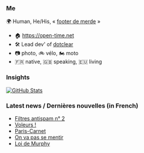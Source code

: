 ### Me

🌍 Human, He/His, « [footer de merde](https://open-time.net/post/2013/07/17/La-veritable-histoire-du-Footer-de-merde-) » 
* 🏠 https://open-time.net 
* 🛠️ Lead dev' of [dotclear](https://git.dotclear.org/dev/dotclear)
* 📷 photo, 🚲 vélo, 🏍️ moto 
* 🇫🇷 native, 🇬🇧 speaking, 🇪🇺 living

### Insights

[![GitHub Stats](https://github-readme-stats-sigma-five.vercel.app/api?username=franck-paul)](https://github.com/franck-paul)

### Latest news / Dernières nouvelles (in French)

<!-- BLOG-POST-LIST:START -->
- [Filtres antispam n° 2](https://open-time.net/post/2024/04/06/Filtres-antispam-n-2)
- [Voleurs !](https://open-time.net/post/2024/04/05/Voleurs-)
- [Paris-Carnet](https://open-time.net/post/2024/04/04/Paris-Carnet)
- [On va pas se mentir](https://open-time.net/post/2024/04/03/On-va-pas-se-mentir)
- [Loi de Murphy](https://open-time.net/post/2024/04/02/Loi-de-Murphy)
<!-- BLOG-POST-LIST:END -->
